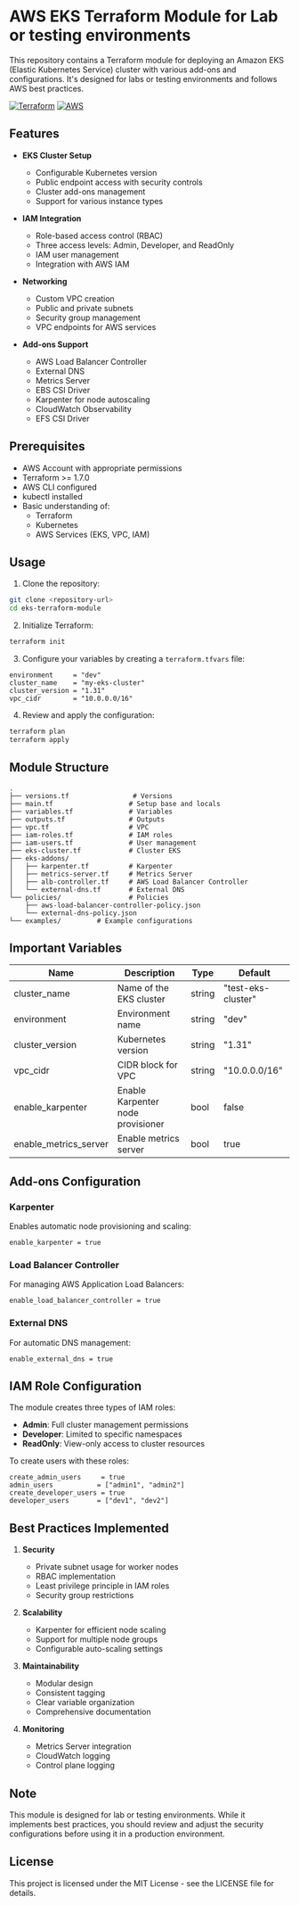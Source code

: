 # AWS EKS Terraform Module for Lab or testing environments

This repository contains a Terraform module for deploying an Amazon EKS (Elastic Kubernetes Service) cluster with various add-ons and configurations. It's designed for labs or testing environments and follows AWS best practices.

[![Terraform](https://img.shields.io/badge/terraform-%23623CE4.svg?style=for-the-badge&logo=terraform&logoColor=white)](https://www.terraform.io/)
[![AWS](https://img.shields.io/badge/AWS-%23FF9900.svg?style=for-the-badge&logo=amazon-aws&logoColor=white)](https://aws.amazon.com/)

## Features

- **EKS Cluster Setup**

  - Configurable Kubernetes version
  - Public endpoint access with security controls
  - Cluster add-ons management
  - Support for various instance types

- **IAM Integration**

  - Role-based access control (RBAC)
  - Three access levels: Admin, Developer, and ReadOnly
  - IAM user management
  - Integration with AWS IAM

- **Networking**

  - Custom VPC creation
  - Public and private subnets
  - Security group management
  - VPC endpoints for AWS services

- **Add-ons Support**
  - AWS Load Balancer Controller
  - External DNS
  - Metrics Server
  - EBS CSI Driver
  - Karpenter for node autoscaling
  - CloudWatch Observability
  - EFS CSI Driver

## Prerequisites

- AWS Account with appropriate permissions
- Terraform >= 1.7.0
- AWS CLI configured
- kubectl installed
- Basic understanding of:
  - Terraform
  - Kubernetes
  - AWS Services (EKS, VPC, IAM)

## Usage

1. Clone the repository:

```bash
git clone <repository-url>
cd eks-terraform-module
```

2. Initialize Terraform:

```bash
terraform init
```

3. Configure your variables by creating a `terraform.tfvars` file:

```hcl
environment     = "dev"
cluster_name    = "my-eks-cluster"
cluster_version = "1.31"
vpc_cidr        = "10.0.0.0/16"
```

4. Review and apply the configuration:

```bash
terraform plan
terraform apply
```

## Module Structure

```
.
├── versions.tf                # Versions
├── main.tf                   # Setup base and locals
├── variables.tf              # Variables
├── outputs.tf                # Outputs
├── vpc.tf                    # VPC
├── iam-roles.tf              # IAM roles
├── iam-users.tf              # User management
├── eks-cluster.tf            # Cluster EKS
├── eks-addons/
│   ├── karpenter.tf          # Karpenter
│   ├── metrics-server.tf     # Metrics Server
│   ├── alb-controller.tf     # AWS Load Balancer Controller
│   └── external-dns.tf       # External DNS
└── policies/                 # Policies
    ├── aws-load-balancer-controller-policy.json
    └── external-dns-policy.json
└── examples/         # Example configurations
```

## Important Variables

| Name                  | Description                       | Type   | Default            |
| --------------------- | --------------------------------- | ------ | ------------------ |
| cluster_name          | Name of the EKS cluster           | string | "test-eks-cluster" |
| environment           | Environment name                  | string | "dev"              |
| cluster_version       | Kubernetes version                | string | "1.31"             |
| vpc_cidr              | CIDR block for VPC                | string | "10.0.0.0/16"      |
| enable_karpenter      | Enable Karpenter node provisioner | bool   | false              |
| enable_metrics_server | Enable metrics server             | bool   | true               |

## Add-ons Configuration

### Karpenter

Enables automatic node provisioning and scaling:

```hcl
enable_karpenter = true
```

### Load Balancer Controller

For managing AWS Application Load Balancers:

```hcl
enable_load_balancer_controller = true
```

### External DNS

For automatic DNS management:

```hcl
enable_external_dns = true
```

## IAM Role Configuration

The module creates three types of IAM roles:

- **Admin**: Full cluster management permissions
- **Developer**: Limited to specific namespaces
- **ReadOnly**: View-only access to cluster resources

To create users with these roles:

```hcl
create_admin_users     = true
admin_users           = ["admin1", "admin2"]
create_developer_users = true
developer_users       = ["dev1", "dev2"]
```

## Best Practices Implemented

1. **Security**

   - Private subnet usage for worker nodes
   - RBAC implementation
   - Least privilege principle in IAM roles
   - Security group restrictions

2. **Scalability**

   - Karpenter for efficient node scaling
   - Support for multiple node groups
   - Configurable auto-scaling settings

3. **Maintainability**

   - Modular design
   - Consistent tagging
   - Clear variable organization
   - Comprehensive documentation

4. **Monitoring**
   - Metrics Server integration
   - CloudWatch logging
   - Control plane logging

## Note

This module is designed for lab or testing environments. While it implements best practices, you should review and adjust the security configurations before using it in a production environment.

## License

This project is licensed under the MIT License - see the LICENSE file for details.
